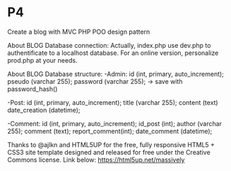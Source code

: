 # P4
Create a blog with MVC PHP POO design pattern 

About BLOG Database connection:
Actually, index.php use dev.php to authentificate to a localhost database.
For an online version, personalize prod.php at your needs.

About BLOG Database structure:
  -Admin: id (int, primary, auto_increment);
          pseudo (varchar 255);
          password (varchar 255);  -> save with password_hash()
          
  -Post: id (int, primary, auto_increment);
         title (varchar 255);
         content (text)
         date_creation (datetime);
         
  -Comment: id (int, primary, auto_increment);
            id_post (int);
            author (varchar 255);
            comment (text);
            report_comment(int);
            date_comment (datetime);
            
Thanks to @ajlkn and HTML5UP for the free, fully responsive HTML5 + CSS3 site template designed
and released for free under the Creative Commons license.
Link below: 
https://html5up.net/massively
